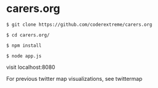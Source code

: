 carers.org
==========

```
$ git clone https://github.com/coderextreme/carers.org

$ cd carers.org/

$ npm install

$ node app.js
```

visit localhost:8080

For previous twitter map visualizations, see twittermap

